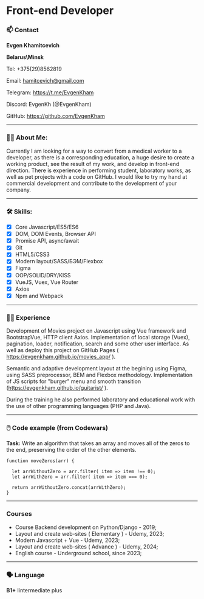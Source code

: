 # **Front-end Developer**

### :mailbox: Contact

**Evgen Khamitcevich**

**Belarus\Minsk**

Tel: +375(29)8562819

Email: hamitcevich@gmail.com

Telegram: https://t.me/EvgenKham

Discord: EvgenKh (@EvgenKham)

GitHub: https://github.com/EvgenKham

---

### :technologist: About Me:

Currently I am looking for a way to convert from a medical worker to a developer, as there is a corresponding education, a huge desire to create a working product, see the result of my work, and develop in front-end direction. There is experience in performing student, laboratory works, as well as pet projects with a code on GitHub. I would like to try my hand at commercial development and contribute to the development of your company.

---

### :hammer_and_wrench: Skills:

- [x]	Core Javascript/ES5/ES6
- [x]	DOM, DOM Events, Browser API
- [x]	Promise API, async/await
- [x]	Git
- [x] HTML5/CSS3
- [x] Modern layout/SASS/БЭМ/Flexbox
- [x]	Figma
- [x]	OOP/SOLID/DRY/KISS
- [x]	VueJS, Vuex, Vue Router
- [x]	Axios
- [x]	Npm and Webpack

---

### :man_student: Experience

Development of Movies project on Javascript using Vue framework and BootstrapVue, HTTP client Axios. Implementation of local storage (Vuex), pagination, loader, notification, search and some other user interface. As well as deploy this project on GitHub Pages ( https://evgenkham.github.io/movies_app/ ).

Semantic and adaptive development layout at the begining using Figma, using SASS preprocessor, BEM and Flexbox methodology. Implementation of JS scripts for "burger" menu and smooth transition (https://evgenkham.github.io/guitarist/ ).

During the training he also performed laboratory and educational work with the use of other programming languages (PHP and Java).

---

### :computer_mouse: Code example (from Codewars)

**Task:** Write an algorithm that takes an array and moves all of the zeros to the end, preserving the order of the other elements.

```
function moveZeros(arr) {

  let arrWithoutZero = arr.filter( item => item !== 0);
  let arrWithZero = arr.filter( item => item === 0);

  return arrWithoutZero.concat(arrWithZero);
}
```

---

### Courses

- Course Backend development on Python/Django - 2019;
- Layout and create web-sites ( Elementary ) - Udemy, 2023;
- Modern Javascript + Vue - Udemy, 2023;
- Layout and create web-sites ( Advance ) - Udemy, 2024;
- English course - Underground school, since 2023;

---

### :speaking_head: Language

 **B1+** Iintermediate plus

